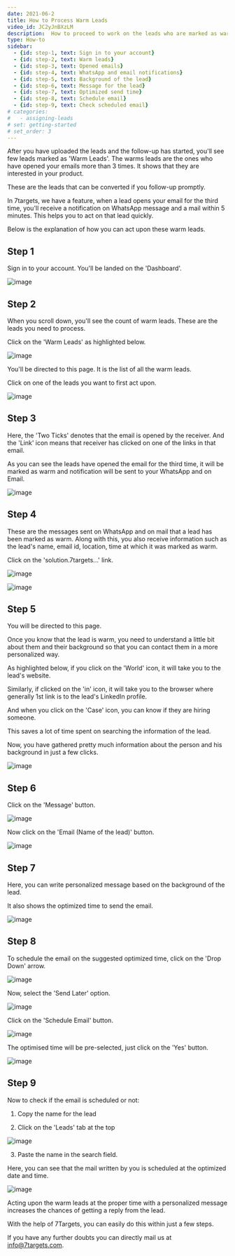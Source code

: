 ```yaml
---
date: 2021-06-2
title: How to Process Warm Leads
video_id: JC2yJnBXzLM
description:  How to proceed to work on the leads who are marked as warm.
type: How-to
sidebar:
  - {id: step-1, text: Sign in to your account}
  - {id: step-2, text: Warm leads}
  - {id: step-3, text: Opened emails}
  - {id: step-4, text: WhatsApp and email notifications}
  - {id: step-5, text: Background of the lead}
  - {id: step-6, text: Message for the lead}
  - {id: step-7, text: Optimized send time}
  - {id: step-8, text: Schedule email}
  - {id: step-9, text: Check scheduled email}
# categories:
#   - assigning-leads
# set: getting-started
# set_order: 3
---
```

After you have uploaded the leads and the follow-up has started, you'll see few leads marked as 'Warm Leads'. The warms leads are the ones who have opened your emails more than 3 times. It shows that they are interested in your product.

These are the leads that can be converted if you follow-up promptly.

In 7targets, we have a feature, when a lead opens your email for the third time, you'll receive a notification on WhatsApp message and a mail within 5 minutes. This helps you to act on that lead quickly.

Below is the explanation of how you can act upon these warm leads.

## Step 1

Sign in to your account. You'll be landed on the 'Dashboard'.

![image](../images/warm-leads-1.png)

## Step 2

When you scroll down, you'll see the count of warm leads. These are the leads you need to process. 

Click on the 'Warm Leads' as highlighted below.

![image](../images/warm-leads-2.png)

You'll be directed to this page. It is the list of all the warm leads.

Click on one of the leads you want to first act upon.

![image](../images/warm-leads-3.png)

## Step 3

Here, the 'Two Ticks' denotes that the email is opened by the receiver. And the 'Link' icon means that receiver has clicked on one of the links in that email.

As you can see the leads have opened the email for the third time, it will be marked as warm and notification will be sent to your WhatsApp and on Email.


![image](../images/warm-leads-4.png)


## Step 4

These are the messages sent on WhatsApp and on mail that a lead has been marked as warm. Along with this, you also receive information such as the lead's name, email id, location, time at which it was marked as warm.

Click on the 'solution.7targets...' link. 

![image](../images/warm-leads-5.png)


![image](../images/warm-leads-6.png)


## Step 5

You will be directed to this page.

Once you know that the lead is warm, you need to understand a little bit about them and their background so that you can contact them in a more personalized way.

As highlighted below, if you click on the 'World' icon, it will take you to the lead's website.

Similarly, if clicked on the 'in' icon, it will take you to the browser where generally 1st link is to the lead's LinkedIn profile.

And when you click on the 'Case' icon, you can know if they are hiring someone.

This saves a lot of time spent on searching the information of the lead.

Now, you have gathered pretty much information about the person and his background in just a few clicks.

![image](../images/warm-leads-7.png)

## Step 6

Click on the 'Message' button.

![image](../images/warm-leads-8.png)

Now click on the 'Email (Name of the lead)' button.

![image](../images/warm-leads-9.png)

## Step 7

Here, you can write personalized message based on the background of the lead.

It also shows the optimized time to send the email.

![image](../images/warm-leads-10.png)

## Step 8

To schedule the email on the suggested optimized time, click on the 'Drop Down' arrow.

![image](../images/warm-leads-11.png)

Now, select the 'Send Later' option.

![image](../images/warm-leads-12.png)

Click on the 'Schedule Email' button.

![image](../images/warm-leads-13.png)

The optimised time will be pre-selected, just click on the 'Yes' button.

![image](../images/warm-leads-14.png)

## Step 9

Now to check if the email is scheduled or not:

1. Copy the name for the lead

2. Click on the 'Leads' tab at the top


![image](../images/warm-leads-15.png)

3. Paste the name in the search field.

Here, you can see that the mail written by you is scheduled at the optimized date and time.

![image](../images/warm-leads-16.png)

Acting upon the warm leads at the proper time with a personalized message increases the chances of getting a reply from the lead.

With the help of 7Targets, you can easily do this within just a few steps.

If you have any further doubts you can directly mail us at info@7targets.com.